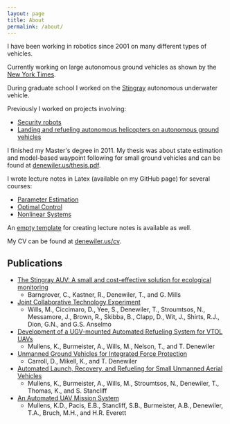 ```yaml
---
layout: page
title: About
permalink: /about/
---
```


I have been working in robotics since 2001 on many different types of vehicles.

Currently working on large autonomous ground vehicles as shown by the [New York Times](http://www.nytimes.com/video/technology/100000003668539/navy-tests-autonomous-future.html).

During graduate school I worked on the [Stingray](https://www.youtube.com/watch?v=pYVhpFxxofE)
autonomous underwater vehicle.

Previously I worked on projects involving:

  * [Security robots](http://www.public.navy.mil/spawar/Pacific/Robotics/Pages/MDARS.aspx)
  * [Landing and refueling autonomous helicopters on autonomous ground vehicles](http://www.public.navy.mil/spawar/Pacific/Robotics/Pages/AUMS.aspx)

I finished my Master's degree in 2011. My thesis was about state estimation and model-based waypoint following for
small ground vehicles and can be found at [denewiler.us/thesis.pdf](http://denewiler.us/thesis.pdf).

I wrote lecture notes in Latex (available on my GitHub page) for several courses:

  * [Parameter Estimation](http://denewiler.us/mae283_lectures.pdf)
  * [Optimal Control](http://denewiler.us/mae288a_lectures.pdf)
  * [Nonlinear Systems](http://denewiler.us/mae281a_lectures.pdf)

An [empty template](https://github.com/tdenewiler/coursenotes) for creating lecture notes is available as well.

My CV can be found at [denewiler.us/cv](http://denewiler.us/cv).

## Publications

  * [The Stingray AUV: A small and cost-effective solution for ecological monitoring](http://cseweb.ucsd.edu/~kastner/papers/oceans11-stingray.pdf)
    * Barngrover, C., Kastner, R., Denewiler, T., and G. Mills
  * [Joint Collaborative Technology Experiment](http://www.public.navy.mil/spawar/Pacific/Robotics/Documents/Publications/2009/SPIE_09_JCTE.pdf)
    * Wills, M., Ciccimaro, D., Yee, S., Denewiler, T., Stroumtsos, N., Messamore, J., Brown, R., Skibba, B., Clapp, D., Wit, J., Shirts, R.J., Dion, G.N., and G.S. Anselmo 
  * [Development of a UGV-mounted Automated Refueling System for VTOL UAVs](http://www.public.navy.mil/spawar/Pacific/Robotics/Documents/Publications/2006/SPIE_06%20AUMS_final.pdf)
    * Mullens, K., Burmeister, A., Wills, M., Nelson, T., and T. Denewiler 
  * [Unmanned Ground Vehicles for Integrated Force Protection](http://www.public.navy.mil/spawar/Pacific/Robotics/Documents/Publications/2004/spie5422-50.pdf)
    * Carroll, D., Mikell, K., and T. Denewiler 
  * [Automated Launch, Recovery, and Refueling for Small Unmanned Aerial Vehicles](http://www.public.navy.mil/spawar/Pacific/Robotics/Documents/Publications/2004/spie5609-29.pdf)
    * Mullens, K., Burmeister, A., Wills, M., Stroumtsos, N., Denewiler, T., Thomas, K., and S. Stancliff
  * [An Automated UAV Mission System](http://www.public.navy.mil/spawar/Pacific/Robotics/Documents/Publications/2003/usis03aums.pdf)
    * Mullens, K.D., Pacis, E.B., Stancliff, S.B., Burmeister, A.B., Denewiler, T.A., Bruch, M.H., and H.R. Everett
